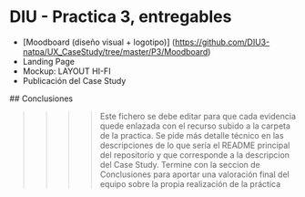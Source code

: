 # DIU - Practica 3, entregables

- [Moodboard (diseño visual + logotipo)] (https://github.com/DIU3-natpa/UX_CaseStudy/tree/master/P3/Moodboard) 
- Landing Page
- Mockup: LAYOUT HI-FI
- Publicación del Case Study

## Conclusiones

>>>> Este fichero se debe editar para que cada evidencia quede enlazada con el recurso subido a la carpeta de la practica. Se pide más detalle técnico en las descripciones de lo que sería el README principal del repositorio y que corresponde a la descripcion del Case Study.
>>>> Termine con la seccion de Conclusiones para aportar una valoración final del equipo sobre la propia realización de la práctica
